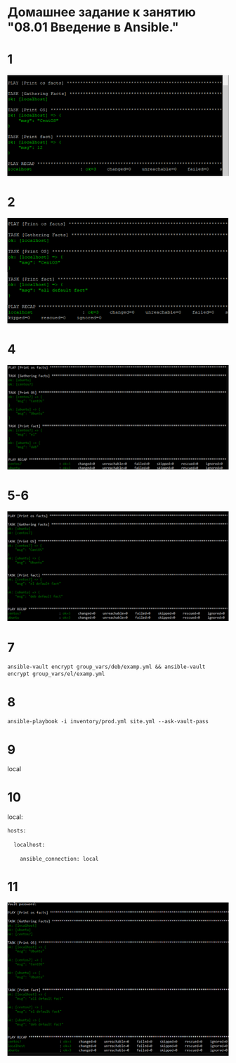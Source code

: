 # Домашнее задание к занятию "08.01 Введение в Ansible."


# 1

![img.png](screenshots/8.1.1.png)

# 2

![img.png](screenshots/8.1.2.png)

# 4

![img.png](screenshots/8.1.3.png)

# 5-6

![img.png](screenshots/8.1.4.png)

# 7

    ansible-vault encrypt group_vars/deb/examp.yml && ansible-vault encrypt group_vars/el/examp.yml

# 8

    ansible-playbook -i inventory/prod.yml site.yml --ask-vault-pass

# 9

local

# 10

  local:
  
    hosts:
    
      localhost:
      
        ansible_connection: local

# 11

![img.png](screenshots/8.1.6.png)